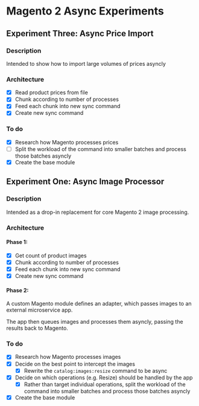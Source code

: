# Magento 2 Async Experiments

## Experiment Three: Async Price Import

### Description

Intended to show how to import large volumes of prices asyncly

### Architecture

* [x] Read product prices from file
* [x] Chunk according to number of processes
* [x] Feed each chunk into new sync command
* [x] Create new sync command

### To do

* [x] Research how Magento processes prices
* [ ] Split the workload of the command into smaller batches and process those batches asyncly
* [x] Create the base module

## Experiment One: Async Image Processor

### Description

Intended as a drop-in replacement for core Magento 2 image processing.

### Architecture

#### Phase 1:

* [x] Get count of product images
* [x] Chunk according to number of processes
* [x] Feed each chunk into new sync command
* [x] Create new sync command

#### Phase 2:

A custom Magento module defines an adapter, which passes images to an external microservice app.

The app then queues images and processes them asyncly, passing the results back to Magento.

### To do

* [x] Research how Magento processes images
* [x] Decide on the best point to intercept the images
    * [x] Rewrite the `catalog:images:resize` command to be async
* [x] Decide on which operations (e.g. Resize) should be handled by the app
    * [x] Rather than target individual operations, split the workload of the command into smaller batches and process those batches asyncly
* [x] Create the base module
